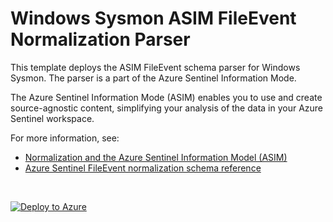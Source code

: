 # Windows Sysmon ASIM FileEvent Normalization Parser

This template deploys the ASIM FileEvent schema parser for Windows Sysmon. The parser is a part of the Azure Sentinel Information Mode.

The Azure Sentinel Information Mode (ASIM) enables you to use and create source-agnostic content, simplifying your analysis of the data in your Azure Sentinel workspace.

For more information, see:

- [Normalization and the Azure Sentinel Information Model (ASIM)](https://aka.ms/AzSentinelNormalization)
- [Azure Sentinel FileEvent normalization schema reference](https://aka.ms/AzSentinelFileEventDoc)

<br>
 

[![Deploy to Azure](https://aka.ms/deploytoazurebutton)](https://portal.azure.com/#create/Microsoft.Template/uri/https%3A%2F%2Fraw.githubusercontent.com%2FAzure%2FAzure-Sentinel%2Fmaster%2FParsers%2FASimFileEvent%2FARM%2FFileEventMicrosoftSysmonFileCreated%2FFileEventMicrosoftSysmonFileCreated.json)
